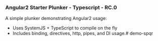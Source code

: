 ### Angular2 Starter Plunker - Typescript - RC.0

A simple plunker demonstrating Angular2 usage:
- Uses SystemJS + TypeScript to compile on the fly
- Includes binding, directives, http, pipes, and DI usage.# demo-spqr

